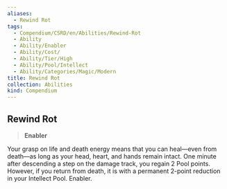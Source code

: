 ```yaml
---
aliases:
  - Rewind Rot
tags:
  - Compendium/CSRD/en/Abilities/Rewind-Rot
  - Ability
  - Ability/Enabler
  - Ability/Cost/
  - Ability/Tier/High
  - Ability/Pool/Intellect
  - Ability/Categories/Magic/Modern
title: Rewind Rot
collection: Abilities
kind: Compendium
---
```

## Rewind Rot
>**Enabler**  

Your grasp on life and death energy means that you can heal—even from death—as long as your head, heart, and hands remain intact. One minute after descending a step on the damage track, you regain 2 Pool points. However, if you return from death, it is with a permanent 2-point reduction in your Intellect Pool. Enabler.






